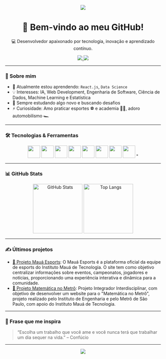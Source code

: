 <!-- Banner opcional -->
<p align="center">
  <img src="https://capsule-render.vercel.app/api?type=waving&color=0d1117&height=200&section=header&text=Olá,%20eu%20sou%20Gustavo%20Seripierri!&fontColor=ffffff&fontSize=40&fontAlignY=35" />
</p>

<!-- Saudações -->
<h1 align="center">👋 Bem-vindo ao meu GitHub!</h1>
<p align="center">💻 Desenvolvedor apaixonado por tecnologia, inovação e aprendizado contínuo.</p>

<!-- Contatos e redes -->
<p align="center">
  <a href="https://www.linkedin.com/in/gustavo-seripierri-da-conceição/" target="_blank">
    <img src="https://img.shields.io/badge/-LinkedIn-%230077B5?style=for-the-badge&logo=linkedin&logoColor=white" />
  </a>
  <a href="mailto:gustavoseripierri@gmail.com">
    <img src="https://img.shields.io/badge/-Email-%23333?style=for-the-badge&logo=gmail&logoColor=white" />
  </a>
</p>

---

### 🚀 Sobre mim

- 🌱 Atualmente estou aprendendo: `React.js`, `Data Science`
- 💡 Interesses: IA, Web Development, Engenharia de Software, Ciência de Dados, Machine Learning e Estatística
- 📘 Sempre estudando algo novo e buscando desafios
- ⚡ Curiosidade: Amo praticar esportes ⚽ e academia 🏋️‍♀️, adoro automobilismo 🏎

---

### 🛠️ Tecnologias & Ferramentas

<p align="center">
  <img src="https://cdn.jsdelivr.net/gh/devicons/devicon/icons/java/java-original.svg" height="40" />
  <img src="https://cdn.jsdelivr.net/gh/devicons/devicon/icons/javascript/javascript-original.svg" height="40" />
  <img src="https://cdn.jsdelivr.net/gh/devicons/devicon/icons/python/python-original.svg" height="40" />
  <img src="https://cdn.jsdelivr.net/gh/devicons/devicon/icons/html5/html5-original.svg" height="40" />
  <img src="https://cdn.jsdelivr.net/gh/devicons/devicon/icons/css3/css3-original.svg" height="40" />
  <img src="https://cdn.jsdelivr.net/gh/devicons/devicon/icons/react/react-original.svg" height="40" />
  <img src="https://cdn.jsdelivr.net/gh/devicons/devicon/icons/nodejs/nodejs-original.svg" height="40" />  
  <img src="https://cdn.jsdelivr.net/gh/devicons/devicon@latest/icons/anaconda/anaconda-original.svg" height="40" />
"
          
</p>

---

### 📊 GitHub Stats

<p align="center">
  <img src="https://github-readme-stats.vercel.app/api?username=GustavoSeripierri&show_icons=true&theme=github_dark" alt="GitHub Stats" height="160"/>
  <img src="https://github-readme-stats.vercel.app/api/top-langs/?username=GustavoSeripierri&layout=compact&langs_count=6&theme=github_dark" alt="Top Langs" height="160"/>
</p>

---

### ✍️ Últimos projetos

- [🔗 Projeto Mauá Esports](https://github.com/PIMauaEsports2025/Maua-Esports-2025): O Mauá Esports é a plataforma oficial da equipe de esports do Instituto Mauá de Tecnologia. O site tem como objetivo centralizar informações sobre eventos, campeonatos, jogadores e notícias, proporcionando uma experiência interativa e dinâmica para a comunidade.
- [🔗 Projeto Matemática no Metrô](https://github.com/IMT-PII-2-Semestre/matematica-no-metro): Projeto Integrador Interdisciplinar, com objetivo de desenvolver um website para o "Matemática no Metrô", projeto realizado pelo Instituto de Engenharia e pelo Metrô de São Paulo, com apoio do Instituto Mauá de Tecnologia.
  
---

### 💬 Frase que me inspira

> “Escolha um trabalho que você ame e você nunca terá que trabalhar um dia sequer na vida.” – Confúcio

---

<p align="center">
  <img src="https://capsule-render.vercel.app/api?type=waving&color=0d1117&height=100&section=footer"/>
</p>
